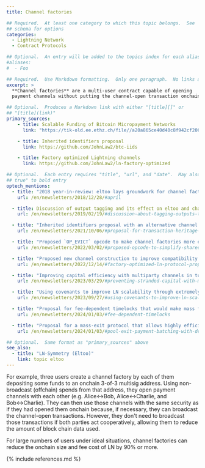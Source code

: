 ```yaml
---
title: Channel factories

## Required.  At least one category to which this topic belongs.  See
## schema for options
categories:
  - Lightning Network
  - Contract Protocols

## Optional.  An entry will be added to the topics index for each alias
#aliases:
#  - Foo

## Required.  Use Markdown formatting.  Only one paragraph.  No links allowed.
excerpt: >
  **Channel factories** are a multi-user contract capable of opening
  payment channels without putting the channel-open transaction onchain.

## Optional.  Produces a Markdown link with either "[title][]" or
## "[title](link)"
primary_sources:
    - title: Scalable Funding of Bitcoin Micropayment Networks
      link: "https://tik-old.ee.ethz.ch/file//a20a865ce40d40c8f942cf206a7cba96/Scalable_Funding_Of_Blockchain_Micropayment_Networks%20(1).pdf"

    - title: Inherited identifiers proposal
      link: https://github.com/JohnLaw2/btc-iids

    - title: Factory optimized Lightning channels
      link: https://github.com/JohnLaw2/ln-factory-optimized

## Optional.  Each entry requires "title", "url", and "date".  May also use "feature:
## true" to bold entry
optech_mentions:
  - title: "2018 year-in-review: eltoo lays groundwork for channel factories"
    url: /en/newsletters/2018/12/28/#april

  - title: Discussion of output tagging and its effect on eltoo and channel factories
    url: /en/newsletters/2019/02/19/#discussion-about-tagging-outputs-to-enable-restricted-features-on-spending

  - title: "Inherited identifiers proposal with an alternative channel factory design"
    url: /en/newsletters/2021/10/06/#proposal-for-transaction-heritage-identifiers

  - title: "Proposed `OP_EVICT` opcode to make channel factories more efficient"
    url: /en/newsletters/2022/03/02/#proposed-opcode-to-simplify-shared-utxo-ownership

  - title: "Proposed new channel construction to improve compatibility with channel factories"
    url: /en/newsletters/2022/12/14/#factory-optimized-ln-protocol-proposal

  - title: "Improving capital efficiency with multiparty channels in tunable penality channel factories"
    url: /en/newsletters/2023/03/29/#preventing-stranded-capital-with-multiparty-channels-and-channel-factories

  - title: "Using covenants to improve LN scalability through extremely efficient channel factories"
    url: /en/newsletters/2023/09/27/#using-covenants-to-improve-ln-scalability

  - title: "Proposal for fee-dependent timelocks that would make mass factory closures more safe"
    url: /en/newsletters/2024/01/03/#fee-dependent-timelocks

  - title: "Proposal for a mass-exit protocol that allows highly efficient payment batching"
    url: /en/newsletters/2024/01/03/#pool-exit-payment-batching-with-delegation-using-fraud-proofs

## Optional.  Same format as "primary_sources" above
see_also:
  - title: "LN-Symmetry (Eltoo)"
    link: topic eltoo
---
```

For example, three users create a channel factory by each of them
depositing some funds to an onchain 3-of-3 multisig address.  Using
non-broadcast (offchain) spends from that address, they open payment
channels with each other (e.g. Alice↔Bob, Alice↔Charlie, and
Bob↔Charlie).  They can then use those channels with the same security
as if they had opened them onchain because, if necessary, they can
broadcast the channel-open transactions.  However, they don't need to
broadcast those transactions if both parties act cooperatively,
allowing them to reduce the amount of block chain data used.

For large numbers of users under ideal situations, channel factories
can reduce the onchain size and fee cost of LN by 90% or more.

{% include references.md %}
